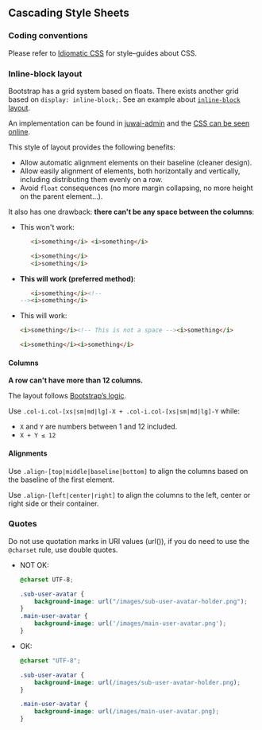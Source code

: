 ## Cascading Style Sheets


### Coding conventions

Please refer to [Idiomatic CSS](https://github.com/necolas/idiomatic-css) for style–guides about CSS.


### Inline-block layout

Bootstrap has a grid system based on floats. There exists another grid based on `display: inline-block;`. See an example about [`inline-block` layout](http://s.codepen.io/arkhi/debug/wabPVK).

An implementation can be found in [juwai-admin](https://github.com/juwai/juwai-admin/blob/master/resources/assets/less/inline-align.less)
and the [CSS can be seen online](http://list.juwai.io/juwai-admin/css/inline-align.css).

This style of layout provides the following benefits:

* Allow automatic alignment elements on their baseline (cleaner design).
* Allow easily alignment of elements, both horizontally and vertically, including distributing them evenly on a row.
* Avoid `float` consequences (no more margin collapsing, no more height on the parent element…).

It also has one drawback: **there can't be any space between the columns**:

* This won't work:

    ```html
       <i>something</i> <i>something</i>
    ```
    ```html
       <i>something</i>
       <i>something</i>
    ```
* **This will work (preferred method)**:

    ```html
       <i>something</i><!--
    --><i>something</i>
    ```
* This will work:

    ```html
    <i>something</i><!-- This is not a space --><i>something</i>
    ```
    ```html
    <i>something</i><i>something</i>
    ```


#### Columns

**A row can't have more than 12 columns.**

The layout follows [Bootstrap’s logic](http://getbootstrap.com/css/#grid-options).

Use `.col-i.col-[xs|sm|md|lg]-X + .col-i.col-[xs|sm|md|lg]-Y` while:

* `X` and `Y` are numbers between 1 and 12 included.
* `X + Y ≤ 12`


#### Alignments

Use `.align-[top|middle|baseline|bottom]` to align the columns based on the baseline of the first element.

Use `.align-[left|center|right]` to align the columns to the left, center or right side or their container.

### Quotes

Do not use quotation marks in URI values (url()), if you do need to use the `@charset` rule, use double quotes.

* NOT OK:

    ```css
    @charset UTF-8;

    .sub-user-avatar {
        background-image: url("/images/sub-user-avatar-holder.png");
    }
    .main-user-avatar {
        background-image: url('/images/main-user-avatar.png');
    }
    ```

* OK:

    ```css
    @charset "UTF-8";

    .sub-user-avatar {
        background-image: url(/images/sub-user-avatar-holder.png);
    }
    
    .main-user-avatar {
        background-image: url(/images/main-user-avatar.png);
    }
    ```

